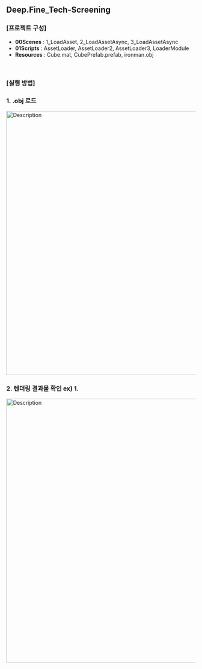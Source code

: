## Deep.Fine_Tech-Screening

### [프로젝트 구성]
- **00Scenes** : 1_LoadAsset, 2_LoadAssetAsync, 3_LoadAssetAsync
- **01Scripts** : AssetLoader, AssetLoader2, AssetLoader3, LoaderModule
- **Resources** : Cube.mat, CubePrefab.prefab, ironman.obj

<br>

### [실행 방법]
### 1. .obj 로드
<img src="https://github.com/richrookie/Deep.Fine_assignment/assets/83854046/5f46dabf-bf72-4864-8508-9e49c30a0635" alt="Description" width="700" />

<br>

### 2. 렌더링 결과물 확인  ex) 1.
<img src="https://github.com/richrookie/Deep.Fine_assignment/assets/83854046/0b5660a2-3c97-4241-b7de-f1c6d2a21e05" alt="Description" width="700" />

